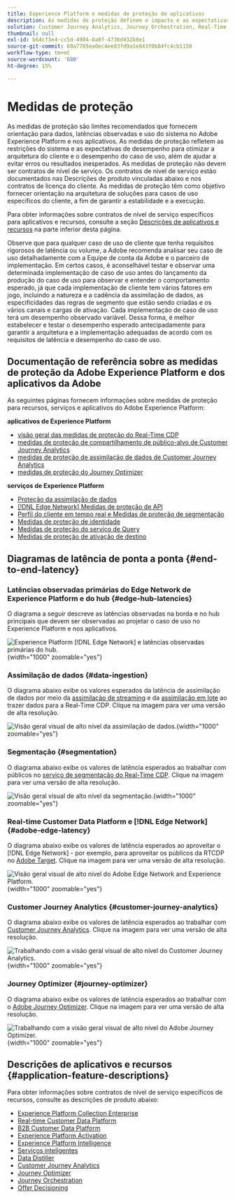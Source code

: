 ```yaml
---
title: Experience Platform e medidas de proteção de aplicativos
description: As medidas de proteção definem o impacto e as expectativas de desempenho dos componentes e serviços na Adobe Experience Platform e em Aplicativos da Adobe
solution: Customer Journey Analytics, Journey Orchestration, Real-Time Customer Data Platform
thumbnail: null
exl-id: b64cf3e4-cc5d-4984-8a0f-4736d432b8e1
source-git-commit: 60a7785ea0ec4ee83fd9a1e843f0b84fc4cb1150
workflow-type: tm+mt
source-wordcount: '680'
ht-degree: 15%

---
```


# Medidas de proteção

As medidas de proteção são limites recomendados que fornecem orientação para dados, latências observadas e uso do sistema no Adobe Experience Platform e nos aplicativos. As medidas de proteção refletem as restrições do sistema e as expectativas de desempenho para otimizar a arquitetura do cliente e o desempenho do caso de uso, além de ajudar a evitar erros ou resultados inesperados. As medidas de proteção não devem ser contratos de nível de serviço. Os contratos de nível de serviço estão documentados nas Descrições de produto vinculadas abaixo e nos contratos de licença do cliente. As medidas de proteção têm como objetivo fornecer orientação na arquitetura de soluções para casos de uso específicos do cliente, a fim de garantir a estabilidade e a execução.

Para obter informações sobre contratos de nível de serviço específicos para aplicativos e recursos, consulte a seção [Descrições de aplicativos e recursos](#application-feature-descriptions) na parte inferior desta página.

Observe que para qualquer caso de uso de cliente que tenha requisitos rigorosos de latência ou volume, a Adobe recomenda analisar seu caso de uso detalhadamente com a Equipe de conta da Adobe e o parceiro de implementação. Em certos casos, é aconselhável testar e observar uma determinada implementação de caso de uso antes do lançamento da produção do caso de uso para observar e entender o comportamento esperado, já que cada implementação de cliente tem vários fatores em jogo, incluindo a natureza e a cadência da assimilação de dados, as especificidades das regras de segmento que estão sendo criadas e os vários canais e cargas de ativação. Cada implementação de caso de uso terá um desempenho observado variável. Dessa forma, é melhor estabelecer e testar o desempenho esperado antecipadamente para garantir a arquitetura e a implementação adequadas de acordo com os requisitos de latência e desempenho do caso de uso.


## Documentação de referência sobre as medidas de proteção da Adobe Experience Platform e dos aplicativos da Adobe

As seguintes páginas fornecem informações sobre medidas de proteção para recursos, serviços e aplicativos do Adobe Experience Platform:

**aplicativos de Experience Platform**

* [visão geral das medidas de proteção do Real-Time CDP](https://experienceleague.adobe.com/docs/experience-platform/rtcdp/guardrails/overview.html)
* [medidas de proteção de compartilhamento de público-alvo de Customer Journey Analytics](https://experienceleague.adobe.com/docs/analytics-platform/using/cja-components/audiences/publish.html#latency)
* [medidas de proteção de assimilação de dados de Customer Journey Analytics](https://experienceleague.adobe.com/docs/experience-platform/sources/connectors/adobe-applications/analytics.html#what-is-the-expected-latency-for-analytics-data-on-platform%3F)
* [medidas de proteção do Journey Optimizer](https://experienceleague.adobe.com/docs/journey-optimizer/using/get-started/guardrails.html)

**serviços de Experience Platform**

* [Proteção da assimilação de dados](https://experienceleague.adobe.com/docs/experience-platform/ingestion/guardrails.html)
* [[!DNL Edge Network] Medidas de proteção de API](https://experienceleague.adobe.com/docs/experience-platform/edge-network-server-api/guardrails.html)
* [Perfil do cliente em tempo real e Medidas de proteção de segmentação](https://experienceleague.adobe.com/docs/experience-platform/profile/guardrails.html?lang=pt-BR)
* [Medidas de proteção de identidade](https://experienceleague.adobe.com/docs/experience-platform/identity/guardrails.html?lang=pt-BR)
* [Medidas de proteção do serviço de Query](https://experienceleague.adobe.com/docs/experience-platform/query/guardrails.html?lang=pt-BR)
* [Medidas de proteção de ativação de destino](https://experienceleague.adobe.com/docs/experience-platform/destinations/guardrails.html?lang=pt-BR)

## Diagramas de latência de ponta a ponta {#end-to-end-latency}

### Latências observadas primárias do Edge Network de Experience Platform e do hub {#edge-hub-latencies}

O diagrama a seguir descreve as latências observadas na borda e no hub principais que devem ser observadas ao projetar o caso de uso no Experience Platform e nos aplicativos.

![Experience Platform [!DNL Edge Network] e latências observadas primárias do hub.](/help/blueprints/experience-platform/deployment/assets/aep_edge_hub_latency.svg "Edge Network de Experience Platform e latências observadas primárias de hub"){width="1000" zoomable="yes"}

### Assimilação de dados {#data-ingestion}

O diagrama abaixo exibe os valores esperados da latência de assimilação de dados por meio da [assimilação de streaming](https://experienceleague.adobe.com/docs/experience-platform/ingestion/streaming/overview.html) e da [assimilação em lote](https://experienceleague.adobe.com/docs/experience-platform/ingestion/batch/getting-started.html?lang=pt-BR) ao trazer dados para a Real-Time CDP. Clique na imagem para ver uma versão de alta resolução.

![Visão geral visual de alto nível da assimilação de dados.](/help/blueprints/experience-platform/deployment/assets/aep_data_flow_guardrails.svg "Visão geral visual de alto nível da assimilação de dados e valores de latência"){width="1000" zoomable="yes"}

### Segmentação {#segmentation}

O diagrama abaixo exibe os valores de latência esperados ao trabalhar com públicos no [serviço de segmentação do Real-Time CDP](https://experienceleague.adobe.com/docs/experience-platform/segmentation/home.html?lang=pt-BR). Clique na imagem para ver uma versão de alta resolução.

![Visão geral visual de alto nível da segmentação.](/help/blueprints/experience-platform/deployment/assets/segmentation_guardrails.svg "Visão geral visual de alto nível da segmentação e valores de latência"){width="1000" zoomable="yes"}

### Real-time Customer Data Platform e [!DNL Edge Network] {#adobe-edge-latency}

O diagrama abaixo exibe os valores de latência esperados ao aproveitar o [!DNL Edge Network] - por exemplo, para aproveitar os públicos da RTCDP no [Adobe Target](https://experienceleague.adobe.com/docs/experience-platform/destinations/catalog/personalization/adobe-target-connection.html?lang=pt-BR). Clique na imagem para ver uma versão de alta resolução.

![Visão geral visual de alto nível do Adobe Edge Network and Experience Platform.](/help/blueprints/experience-platform/deployment/assets/RTCDP_Edge_guardrails.svg "Exportar audiências para visão geral visual de alto nível e latência do Adobe Target"){width="1000" zoomable="yes"}

### Customer Journey Analytics    {#customer-journey-analytics}

O diagrama abaixo exibe os valores de latência esperados ao trabalhar com [Customer Journey Analytics](https://experienceleague.adobe.com/docs/analytics-platform/using/cja-overview/cja-overview.html?lang=en). Clique na imagem para ver uma versão de alta resolução.

![Trabalhando com a visão geral visual de alto nível do Customer Journey Analytics.](/help/blueprints/experience-platform/deployment/assets/CJA_guardrails.svg "Trabalhando com valores de latência e visão geral visual de alto nível do Customer Journey Analytics"){width="1000" zoomable="yes"}

### Journey Optimizer   {#journey-optimizer}

O diagrama abaixo exibe os valores de latência esperados ao trabalhar com o [Adobe Journey Optimizer](https://experienceleague.adobe.com/docs/journey-optimizer/using/get-started/get-started.html?lang=en). Clique na imagem para ver uma versão de alta resolução.

![Trabalhando com a visão geral visual de alto nível do Adobe Journey Optimizer.](/help/blueprints/experience-platform/deployment/assets/AJO_guardrails.svg "Trabalhando com valores de latência e visão geral visual de alto nível do Adobe Journey Optimizer"){width="1000" zoomable="yes"}

## Descrições de aplicativos e recursos {#application-feature-descriptions}

Para obter informações sobre contratos de nível de serviço específicos de recursos, consulte as descrições de produto abaixo:

* [Experience Platform Collection Enterprise](https://helpx.adobe.com/br/legal/product-descriptions/adobe-experience-platform-collection-enterprise.html)
* [Real-time Customer Data Platform](https://helpx.adobe.com/br/legal/product-descriptions/real-time-customer-data-platform.html)
* [B2B Customer Data Platform](https://helpx.adobe.com/br/legal/product-descriptions/adobe-experience-platform-b2b.html)
* [Experience Platform Activation](https://helpx.adobe.com/br/legal/product-descriptions/adobe-experience-platform0.html)
* [Experience Platform Intelligence](https://helpx.adobe.com/br/legal/product-descriptions/adobe-experience-platform-intelligence---product-description.html)
* [Serviços inteligentes](https://helpx.adobe.com/br/legal/product-descriptions/intelligent-services.html)
* [Data Distiller](https://helpx.adobe.com/br/legal/product-descriptions/data-distiller.html)
* [Customer Journey Analytics](https://helpx.adobe.com/br/legal/product-descriptions/customer-journey-analytics.html)
* [Journey Optimizer](https://helpx.adobe.com/br/legal/product-descriptions/adobe-journey-optimizer.html)
* [Journey Orchestration](https://helpx.adobe.com/br/legal/product-descriptions/journey-orchestration.html)
* [Offer Decisioning](https://helpx.adobe.com/br/legal/product-descriptions/offer-decisioning-app-service.html)
